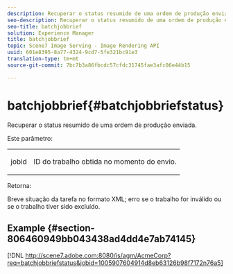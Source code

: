 ```yaml
---
description: Recuperar o status resumido de uma ordem de produção enviada.
seo-description: Recuperar o status resumido de uma ordem de produção enviada.
seo-title: batchjobbrief
solution: Experience Manager
title: batchjobbrief
topic: Scene7 Image Serving - Image Rendering API
uuid: 601e8395-8a77-4324-9cd7-5fe321bc91e3
translation-type: tm+mt
source-git-commit: 7bc7b3a86fbcdc57cfdc31745fae3afc06e44b15

---
```



# batchjobbrief{#batchjobbriefstatus}

Recuperar o status resumido de uma ordem de produção enviada.

Este parâmetro:

<table id="simpletable_86E581DBB352479CB4CB531434D91E83"> 
 <tr class="strow"> 
  <td class="stentry"> <p> <span class="codeph"> jobid </span> </p> </td> 
  <td class="stentry"> <p>ID do trabalho obtida no momento do envio. </p> </td> 
 </tr> 
</table>

Retorna:

Breve situação da tarefa no formato XML; erro se o trabalho for inválido ou se o trabalho tiver sido excluído.

## Example {#section-806460949bb043438ad4dd4e7ab74145}

[!DNL http://scene7.adobe.com:8080/is/agm/AcmeCorp?req=batchjobbriefstatus&jobid=1005907604914d8eb63126b98f7172n76a5]
